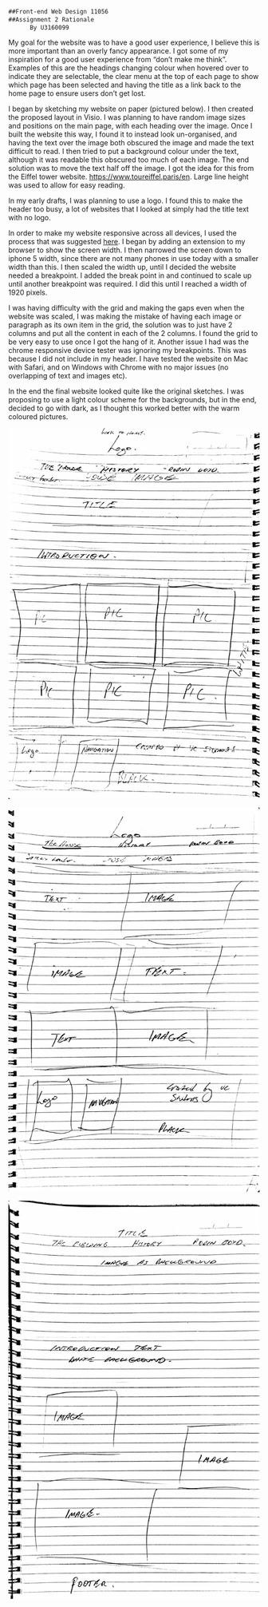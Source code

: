     ##Front-end Web Design 11056
    ##Assignment 2 Rationale
          By U3160099

My goal for the website was to have a good user experience, I believe this is more important than an overly fancy appearance. I got some of my inspiration for a good user experience from “don’t make me think”. Examples of this are the headings changing colour when hovered over to indicate they are selectable, the clear menu at the top of each page to show which page has been selected and having the title as a link back to the home page to ensure users don’t get lost. 

I began by sketching my website on paper (pictured below). I then created the proposed layout in Visio. I was planning to have random image sizes and positions on the main page, with each heading over the image. Once I built the website this way, I found it to instead look un-organised, and having the text over the image both obscured the image and made the text difficult to read. I then tried to put a background colour under the text, although it was readable this obscured too much of each image. The end solution was to move the text half off the image. I got the idea for this from the Eiffel tower website. https://www.toureiffel.paris/en. Large line height was used to allow for easy reading. 

In my early drafts, I was planning to use a logo. I found this to make the header too busy, a lot of websites that I looked at simply had the title text with no logo.

In order to make my website responsive across all devices, I used the process that was suggested [here](https://responsivedesign.is/strategy/page-layout/defining-breakpoints/). I began by adding an extension to my browser to show the screen width. I then narrowed the screen down to iphone 5 width, since there are not many phones in use today with a smaller width than this. I then scaled the width up, until I decided the website needed a breakpoint. I added the break point in and continued to scale up until another breakpoint was required. I did this until I reached a width of 1920 pixels. 

I was having difficulty with the grid and making the gaps even when the website was scaled, I was making the mistake of having each image or paragraph as its own item in the grid, the solution was to just have 2 columns and put all the content in each of the 2 columns. I found the grid to be very easy to use once I got the hang of it. Another issue I had was the chrome responsive device tester was ignoring my breakpoints. This was because I did not include <meta name="viewport" content="width=device-width,initial-scale=1"> in my header. I have tested the website on Mac with Safari, and on Windows with Chrome with no major issues (no overlapping of text and images etc).   

In the end the final website looked quite like the original sketches. I was proposing to use a light colour scheme for the backgrounds, but in the end, decided to go with dark, as I thought this worked better with the warm coloured pictures.

![Sketch1](assets/images/Sketch1.png)

![Sketch2](assets/images/Sketch2.png)

![Sketch3](assets/images/Sketch3.png)


